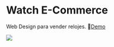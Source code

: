# Watch E-Commerce
Web Design  para vender relojes. 🎉[Demo](https://watch-template.netlify.app/ "Demo")


[![](https://i.postimg.cc/W4nv8vKM/watch-Ecomerce.png)](https://watch-template.netlify.app/)
